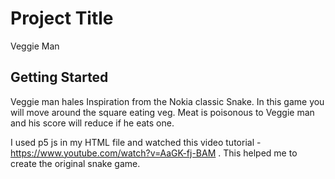 
# Project Title

Veggie Man

## Getting Started
Veggie man hales Inspiration from the Nokia classic Snake. In this game you will move around the square eating veg. Meat is poisonous to Veggie man and his score will reduce if he eats one.

I used p5 js in my HTML file and watched this video tutorial - https://www.youtube.com/watch?v=AaGK-fj-BAM . This helped me to create the original snake game.
